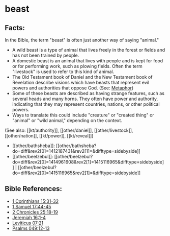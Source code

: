 # beast #

## Facts: ##

In the Bible, the term "beast" is often just another way of saying "animal."

* A wild beast is a type of animal that lives freely in the forest or fields and has not been trained by people.
* A domestic beast is an animal that lives with people and is kept for food or for performing work, such as plowing fields. Often the term "livestock" is used to refer to this kind of animal.
* The Old Testament book of Daniel and the New Testament book of Revelation describe visions which have beasts that represent evil powers and authorities that oppose God.  (See: [Metaphor](en/ta-vol1/translate/man/figs-metaphor))
* Some of these beasts are described as having strange features, such as several heads and many horns. They often have power and authority, indicating that they may represent countries, nations, or other political powers.
* Ways to translate this could include "creature" or "created thing" or "animal" or "wild animal," depending on the context.

(See also: [[kt/authority]], [[other/daniel]], [[other/livestock]], [[other/nation]], [[kt/power]], [[kt/reveal]])

* [[other/bathsheba]]: [[other/bathsheba?do=diff&rev2[0]=1412187431&rev2[1]=&difftype=sidebyside]]
* [[other/beelzebul]]: [[other/beelzebul?do=diff&rev2[0]=1414961608&rev2[1]=1415116965&difftype=sidebyside]] | [[other/beelzebul?do=diff&rev2[0]=1415116965&rev2[1]=&difftype=sidebyside]]

## Bible References: ##

* [1 Corinthians 15:31-32](en/tn/1co/help/15/31)
* [1 Samuel 17:44-45](en/tn/1sa/help/17/44)
* [2 Chronicles 25:18-19](en/tn/2ch/help/25/18)
* [Jeremiah 16:1-4](en/tn/jer/help/16/01)
* [Leviticus 07:21](en/tn/lev/help/07/21)
* [Psalms 049:12-13](en/tn/psa/help/49/12)